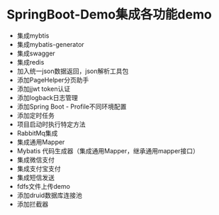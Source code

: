 # SpringBoot-Demo集成各功能demo
* 集成mybtis
* 集成mybatis-generator
* 集成swagger
* 集成redis
* 加入统一json数据返回，json解析工具包
* 添加PageHelper分页助手
* 添加jjwt token认证
* 添加logback日志管理
* 添加Spring Boot - Profile不同环境配置
* 添加定时任务
* 项目启动时执行特定方法
* RabbitMq集成
* 集成通用Mapper
* Mybatis 代码生成器（集成通用Mapper，继承通用mapper接口）
* 集成微信支付
* 集成支付宝支付
* 集成短信发送
* fdfs文件上传demo
* 添加druid数据库连接池
* 添加拦截器
